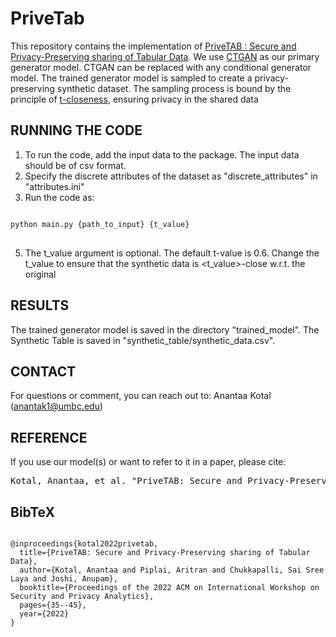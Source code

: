 # PriveTab
This repository contains the implementation of <a href="https://ebiquity.umbc.edu/paper/html/id/1014/PriveTAB-Secure-and-Privacy-Preserving-sharing-of-Tabular-Data">PriveTAB : Secure and Privacy-Preserving sharing of Tabular Data</a>. 
We use <a href="https://arxiv.org/abs/1907.00503">CTGAN</a> as our primary generator model. CTGAN can be replaced with any conditional generator model. 
The trained generator model is sampled to create a privacy-preserving synthetic dataset. The sampling process is bound 
by the principle of <a href="https://personal.utdallas.edu/~muratk/courses/privacy08f_files/tcloseness.pdf" target="_blank">t-closeness</a>, ensuring privacy in the shared data

## RUNNING THE CODE
1. To run the code, add the input data to the package. The input data should be of csv format.
2. Specify the discrete attributes of the dataset as "discrete_attributes" in "attributes.ini"
3. Run the code as:
<pre>
<code>
python main.py {path_to_input} {t_value}
</code>
</pre>

5. The t_value argument is optional. The default t-value is 0.6. 
Change the t_value to ensure that the synthetic data is <t_value>-close w.r.t. the original

## RESULTS
The trained generator model is saved in the directory "trained_model". The Synthetic Table is saved in "synthetic_table/synthetic_data.csv".

## CONTACT
For questions or comment, you can reach out to:
Anantaa Kotal (anantak1@umbc.edu)


## REFERENCE

If you use our model(s) or want to refer to it in a paper, please cite:

<pre>
Kotal, Anantaa, et al. "PriveTAB: Secure and Privacy-Preserving sharing of Tabular Data." Proceedings of the 2022 ACM on International Workshop on Security and Privacy Analytics. 2022.
</pre>

## BibTeX ##

<pre>
<code>
@inproceedings{kotal2022privetab,
  title={PriveTAB: Secure and Privacy-Preserving sharing of Tabular Data},
  author={Kotal, Anantaa and Piplai, Aritran and Chukkapalli, Sai Sree Laya and Joshi, Anupam},
  booktitle={Proceedings of the 2022 ACM on International Workshop on Security and Privacy Analytics},
  pages={35--45},
  year={2022}
}
</code>
</pre>
